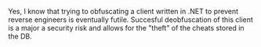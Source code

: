 Yes, I know that trying to obfuscating a client written in .NET to prevent reverse engineers is eventually futile. Succesful deobfuscation of this client is a major a security risk and allows for the "theft" of the cheats stored in the DB.

